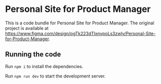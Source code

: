 
  # Personal Site for Product Manager

  This is a code bundle for Personal Site for Product Manager. The original project is available at https://www.figma.com/design/pgTk223dTlxnypoLs3zwly/Personal-Site-for-Product-Manager.

  ## Running the code

  Run `npm i` to install the dependencies.

  Run `npm run dev` to start the development server.
  